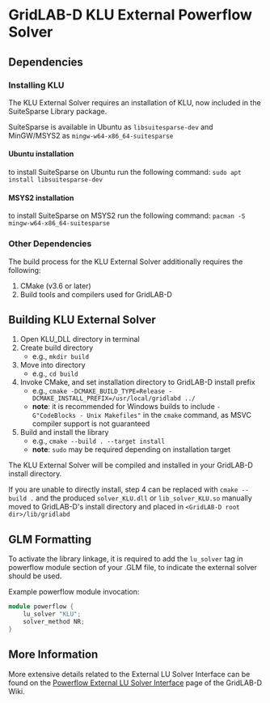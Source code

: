# GridLAB-D KLU External Powerflow Solver

## Dependencies
### Installing KLU
The KLU External Solver requires an installation of KLU, now included in 
the SuiteSparse Library package. 

SuiteSparse is available in Ubuntu as `libsuitesparse-dev` and MinGW/MSYS2 as 
`mingw-w64-x86_64-suitesparse` 

#### Ubuntu installation
to install SuiteSparse on Ubuntu run the following command:
`sudo apt install libsuitesparse-dev`

#### MSYS2 installation
to install SuiteSparse on MSYS2 run the following command:
`pacman -S mingw-w64-x86_64-suitesparse`

### Other Dependencies
The build process for the KLU External Solver additionally requires the 
following:
1. CMake (v3.6 or later)
2. Build tools and compilers used for GridLAB-D


## Building KLU External Solver
1. Open KLU_DLL directory in terminal
2. Create build directory 
    * e.g., `mkdir build`
3. Move into directory 
    * e.g., `cd build`
3. Invoke CMake, and set installation directory to GridLAB-D install prefix 
    * e.g., `cmake -DCMAKE_BUILD_TYPE=Release -DCMAKE_INSTALL_PREFIX=/usr/local/gridlabd ../`
    * **note**: it is recommended for Windows builds to include `-G"CodeBlocks - Unix Makefiles"` in the `cmake` command, as MSVC compiler support is not guaranteed
4. Build and install the library 
    * e.g., `cmake --build . --target install` 
    * **note**: `sudo` may be required depending on installation target

The KLU External Solver will be compiled and installed in your GridLAB-D 
install directory.

If you are unable to directly install, step 4 can be replaced with 
`cmake --build .` and the produced `solver_KLU.dll` or `lib_solver_KLU.so` 
manually moved to GridLAB-D's install directory and placed in 
`<GridLAB-D root dir>/lib/gridlabd`

## GLM Formatting
To activate the library linkage, it is required to add the `lu_solver` 
tag in powerflow module section of your .GLM file, 
to indicate the external solver should be used.

Example powerflow module invocation:
``` cpp
module powerflow {
	lu_solver "KLU";
	solver_method NR;
}
```

## More Information
More extensive details related to the External LU Solver Interface can be found on the 
[Powerflow External LU Solver Interface](http://gridlab-d.shoutwiki.com/wiki/Powerflow_External_LU_Solver_Interface) 
page of the GridLAB-D Wiki.

